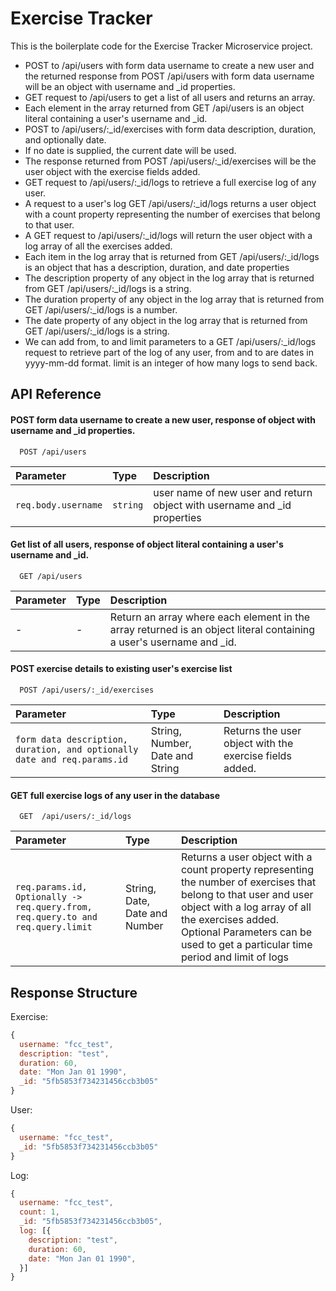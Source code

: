 # Exercise Tracker

This is the boilerplate code for the Exercise Tracker Microservice project.

- POST to /api/users with form data username to create a new user and the returned response from POST /api/users with form data username will be an object with username and \_id properties.
- GET request to /api/users to get a list of all users and returns an array.
- Each element in the array returned from GET /api/users is an object literal containing a user's username and \_id.
- POST to /api/users/:\_id/exercises with form data description, duration, and optionally date.
- If no date is supplied, the current date will be used.
- The response returned from POST /api/users/:\_id/exercises will be the user object with the exercise fields added.
- GET request to /api/users/:\_id/logs to retrieve a full exercise log of any user.
- A request to a user's log GET /api/users/:\_id/logs returns a user object with a count property
  representing the number of exercises that belong to that user.
- A GET request to /api/users/:\_id/logs will return the user object with a log array of all the exercises added.
- Each item in the log array that is returned from GET /api/users/:\_id/logs is an object
  that has a description, duration, and date properties
- The description property of any object in the log array that is returned from GET /api/users/:\_id/logs is a string.
- The duration property of any object in the log array that is returned from GET /api/users/:\_id/logs is a number.
- The date property of any object in the log array that is returned from GET /api/users/:\_id/logs is a string.
- We can add from, to and limit parameters to a GET /api/users/:\_id/logs request to retrieve part of the log of any user,
  from and to are dates in yyyy-mm-dd format. limit is an integer of how many logs to send back.

## API Reference

#### POST form data username to create a new user, response of object with username and \_id properties.

```http
  POST /api/users
```

| Parameter           | Type     | Description                                                               |
| :------------------ | :------- | :------------------------------------------------------------------------ |
| `req.body.username` | `string` | user name of new user and return object with username and \_id properties |

#### Get list of all users, response of object literal containing a user's username and \_id.

```http
  GET /api/users
```

| Parameter | Type | Description                                                                                                          |
| :-------- | :--- | :------------------------------------------------------------------------------------------------------------------- |
| -         | -    | Return an array where each element in the array returned is an object literal containing a user's username and \_id. |

#### POST exercise details to existing user's exercise list

```http
  POST /api/users/:_id/exercises
```

| Parameter                                                                | Type                            | Description                                             |
| :----------------------------------------------------------------------- | :------------------------------ | :------------------------------------------------------ |
| `form data description, duration, and optionally date and req.params.id` | String, Number, Date and String | Returns the user object with the exercise fields added. |

#### GET full exercise logs of any user in the database

```http
  GET  /api/users/:_id/logs
```

| Parameter                                                                       | Type                          | Description                                                                                                                                                                                                                                              |
| :------------------------------------------------------------------------------ | :---------------------------- | :------------------------------------------------------------------------------------------------------------------------------------------------------------------------------------------------------------------------------------------------------- |
| `req.params.id, Optionally -> req.query.from, req.query.to and req.query.limit` | String, Date, Date and Number | Returns a user object with a count property representing the number of exercises that belong to that user and user object with a log array of all the exercises added. Optional Parameters can be used to get a particular time period and limit of logs |

## Response Structure

Exercise:

```javascript
{
  username: "fcc_test",
  description: "test",
  duration: 60,
  date: "Mon Jan 01 1990",
  _id: "5fb5853f734231456ccb3b05"
}
```

User:

```javascript
{
  username: "fcc_test",
  _id: "5fb5853f734231456ccb3b05"
}
```

Log:

```javascript
{
  username: "fcc_test",
  count: 1,
  _id: "5fb5853f734231456ccb3b05",
  log: [{
    description: "test",
    duration: 60,
    date: "Mon Jan 01 1990",
  }]
}
```
